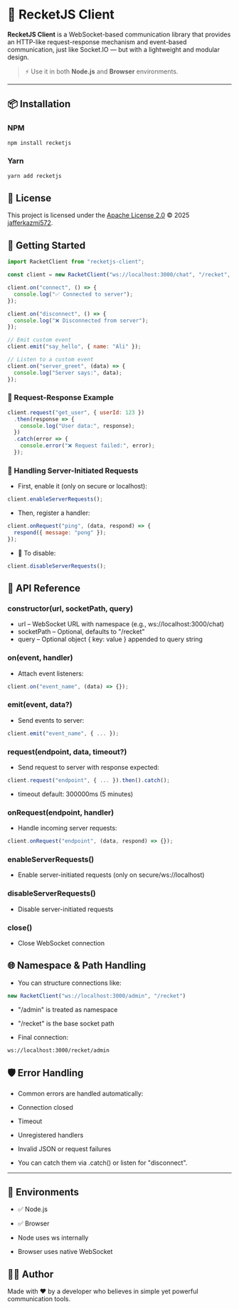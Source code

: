 # 🎯 RecketJS Client

**RecketJS Client** is a WebSocket-based communication library that provides an HTTP-like request-response mechanism and event-based communication, just like Socket.IO — but with a lightweight and modular design.

> ⚡ Use it in both **Node.js** and **Browser** environments.

---

## 📦 Installation

### NPM
```bash
npm install recketjs
```

### Yarn
```bash
yarn add recketjs
```


## 📄 License

This project is licensed under the [Apache License 2.0](./LICENSE) © 2025 [jafferkazmi572](https://github.com/jafferkazmi572).

## 🧪 Getting Started

```javascript
import RacketClient from "recketjs-client";

const client = new RacketClient("ws://localhost:3000/chat", "/recket", { token: "xyz" });

client.on("connect", () => {
  console.log("✅ Connected to server");
});

client.on("disconnect", () => {
  console.log("❌ Disconnected from server");
});

// Emit custom event
client.emit("say_hello", { name: "Ali" });

// Listen to a custom event
client.on("server_greet", (data) => {
  console.log("Server says:", data);
});
```

### 🔁 Request-Response Example

```javascript
client.request("get_user", { userId: 123 })
  .then(response => {
    console.log("User data:", response);
  })
  .catch(error => {
    console.error("❌ Request failed:", error);
  });
```

### 📩 Handling Server-Initiated Requests
 - First, enable it (only on secure or localhost):

```javascript
client.enableServerRequests();
```
 - Then, register a handler:

```javascript
client.onRequest("ping", (data, respond) => {
  respond({ message: "pong" });
});
```
 - 🛑 To disable:

```javascript
client.disableServerRequests();
```

## 🧠 API Reference

### constructor(url, socketPath, query)
 - url – WebSocket URL with namespace (e.g., ws://localhost:3000/chat)
 - socketPath – Optional, defaults to "/recket"
 - query – Optional object { key: value } appended to query string

### on(event, handler)
- Attach event listeners:
```javascript
client.on("event_name", (data) => {});
```

### emit(event, data?)
- Send events to server:

```javascript
client.emit("event_name", { ... });
```

### request(endpoint, data, timeout?)
- Send request to server with response expected:

```javascript
client.request("endpoint", { ... }).then().catch();
```
- timeout default: 300000ms (5 minutes)

### onRequest(endpoint, handler)
- Handle incoming server requests:

```javascript
client.onRequest("endpoint", (data, respond) => {});
```


### enableServerRequests()
- Enable server-initiated requests (only on secure/ws://localhost)

### disableServerRequests()
- Disable server-initiated requests

### close()
- Close WebSocket connection

## 🌐 Namespace & Path Handling
- You can structure connections like:

```javascript
new RacketClient("ws://localhost:3000/admin", "/recket")
```
 - "/admin" is treated as namespace
 - "/recket" is the base socket path

- Final connection:

```ws://localhost:3000/recket/admin```

## 🛡️ Error Handling
- Common errors are handled automatically:

 - Connection closed

 - Timeout

 - Unregistered handlers

 - Invalid JSON or request failures

 - You can catch them via .catch() or listen for "disconnect".

 ---

 ## 🧪 Environments

- ✅ Node.js
- ✅ Browser

 - Node uses ws internally
 - Browser uses native WebSocket


## 🧑‍💻 Author
Made with ❤️ by a developer who believes in simple yet powerful communication tools.